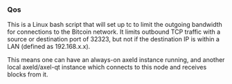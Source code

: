 ### Qos ###

This is a Linux bash script that will set up tc to limit the outgoing bandwidth for connections to the Bitcoin network. It limits outbound TCP traffic with a source or destination port of 32323, but not if the destination IP is within a LAN (defined as 192.168.x.x).

This means one can have an always-on axeld instance running, and another local axeld/axel-qt instance which connects to this node and receives blocks from it.
